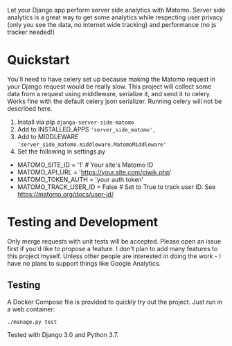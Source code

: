 Let your Django app perform server side analytics with Matomo. Server side analytics is a great way to get some analytics while respecting user privacy (only you see the data, no internet wide tracking) and performance (no js tracker needed!)

# Quickstart

You'll need to have celery set up because making the Matomo request in your Django request would be really slow. This project will collect some data from a request using middleware, serialize it, and send it to celery. Works fine with the default celery json serializer. Running celery will not be described here.

1. Install via pip `django-server-side-matomo`
2. Add to INSTALLED_APPS `'server_side_matomo',`
3. Add to MIDDLEWARE `'server_side_matomo.middleware.MatomoMiddleware'`
4. Set the following in settings.py

- MATOMO_SITE_ID = '1'  # Your site's Matomo ID
- MATOMO_API_URL = 'https://your.site.com/piwik.php'
- MATOMO_TOKEN_AUTH = 'your auth token'
- MATOMO_TRACK_USER_ID = False  # Set to True to track user ID. See https://matomo.org/docs/user-id/

# Testing and Development

Only merge requests with unit tests will be accepted. Please open an issue first if you'd like to propose a feature. I don't plan to add many features to this project myself. Unless other people are interested in doing the work - I have no plans to support things like Google Analytics.

## Testing

A Docker Compose file is provided to quickly try out the project. Just run in a web container:

`./manage.py test`

Tested with Django 3.0 and Python 3.7.
